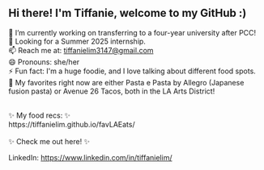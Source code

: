 ## Hi there! I'm Tiffanie, welcome to my GitHub :)

🔭  I’m currently working on transferring to a four-year university after PCC! <br />
🌱  Looking for a Summer 2025 internship. <br />
📫  Reach me at: tiffanielim3147@gmail.com <br />
😄  Pronouns: she/her <br />
⚡  Fun fact: I'm a huge foodie, and I love talking about different food spots. <br />
🌮  My favorites right now are either Pasta e Pasta by Allegro (Japanese fusion pasta) or Avenue 26 Tacos, both in the LA Arts District!
<br />

<br />
✨  My food recs:  ✨ 
<br />
https://tiffanielim.github.io/favLAEats/

<br />
<br />
✨  Check me out here! ✨ <br />

LinkedIn: https://www.linkedin.com/in/tiffanielim/
